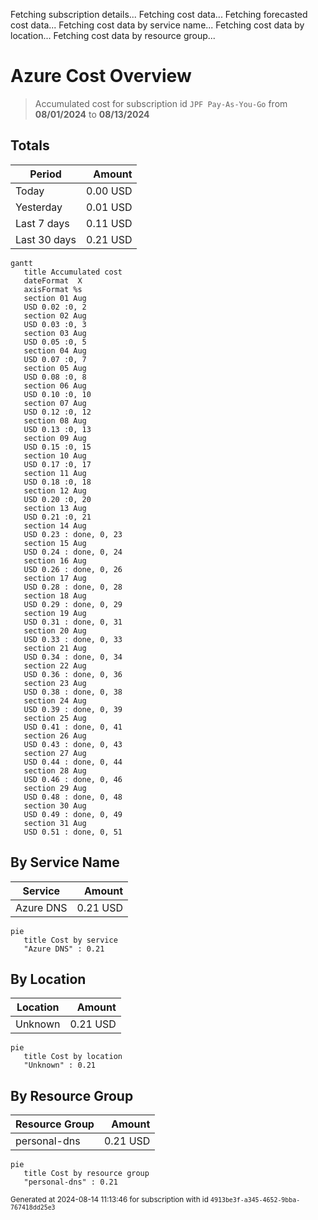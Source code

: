 Fetching subscription details...
Fetching cost data...
Fetching forecasted cost data...
Fetching cost data by service name...
Fetching cost data by location...
Fetching cost data by resource group...
# Azure Cost Overview

> Accumulated cost for subscription id `JPF Pay-As-You-Go` from **08/01/2024** to **08/13/2024**

## Totals

|Period|Amount|
|---|---:|
|Today|0.00 USD|
|Yesterday|0.01 USD|
|Last 7 days|0.11 USD|
|Last 30 days|0.21 USD|

```mermaid
gantt
   title Accumulated cost
   dateFormat  X
   axisFormat %s
   section 01 Aug
   USD 0.02 :0, 2
   section 02 Aug
   USD 0.03 :0, 3
   section 03 Aug
   USD 0.05 :0, 5
   section 04 Aug
   USD 0.07 :0, 7
   section 05 Aug
   USD 0.08 :0, 8
   section 06 Aug
   USD 0.10 :0, 10
   section 07 Aug
   USD 0.12 :0, 12
   section 08 Aug
   USD 0.13 :0, 13
   section 09 Aug
   USD 0.15 :0, 15
   section 10 Aug
   USD 0.17 :0, 17
   section 11 Aug
   USD 0.18 :0, 18
   section 12 Aug
   USD 0.20 :0, 20
   section 13 Aug
   USD 0.21 :0, 21
   section 14 Aug
   USD 0.23 : done, 0, 23
   section 15 Aug
   USD 0.24 : done, 0, 24
   section 16 Aug
   USD 0.26 : done, 0, 26
   section 17 Aug
   USD 0.28 : done, 0, 28
   section 18 Aug
   USD 0.29 : done, 0, 29
   section 19 Aug
   USD 0.31 : done, 0, 31
   section 20 Aug
   USD 0.33 : done, 0, 33
   section 21 Aug
   USD 0.34 : done, 0, 34
   section 22 Aug
   USD 0.36 : done, 0, 36
   section 23 Aug
   USD 0.38 : done, 0, 38
   section 24 Aug
   USD 0.39 : done, 0, 39
   section 25 Aug
   USD 0.41 : done, 0, 41
   section 26 Aug
   USD 0.43 : done, 0, 43
   section 27 Aug
   USD 0.44 : done, 0, 44
   section 28 Aug
   USD 0.46 : done, 0, 46
   section 29 Aug
   USD 0.48 : done, 0, 48
   section 30 Aug
   USD 0.49 : done, 0, 49
   section 31 Aug
   USD 0.51 : done, 0, 51
```

## By Service Name

|Service|Amount|
|---|---:|
|Azure DNS|0.21 USD|

```mermaid
pie
   title Cost by service
   "Azure DNS" : 0.21
```

## By Location

|Location|Amount|
|---|---:|
|Unknown|0.21 USD|

```mermaid
pie
   title Cost by location
   "Unknown" : 0.21
```

## By Resource Group

|Resource Group|Amount|
|---|---:|
|personal-dns|0.21 USD|

```mermaid
pie
   title Cost by resource group
   "personal-dns" : 0.21
```

<sup>Generated at 2024-08-14 11:13:46 for subscription with id `4913be3f-a345-4652-9bba-767418dd25e3`</sup>
